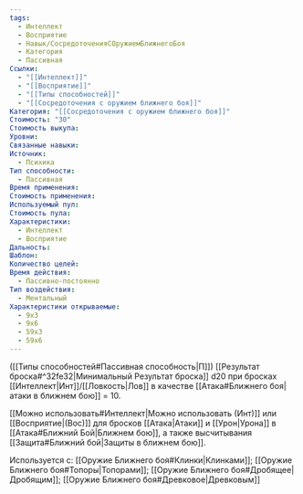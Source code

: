 ```yaml
---
tags:
  - Интеллект
  - Восприятие
  - Навык/СосредоточенияСОружиемБлижнегоБоя
  - Категория
  - Пассивная
Ссылки:
  - "[[Интеллект]]"
  - "[[Восприятие]]"
  - "[[Типы способностей]]"
  - "[[Сосредоточения с оружием ближнего боя]]"
Категория: "[[Сосредоточения с оружием ближнего боя]]"
Стоимость: "30"
Стоимость выкупа: 
Уровни: 
Связанные навыки: 
Источник:
  - Психика
Тип способности:
  - Пассивная
Время применения: 
Стоимость применения: 
Используемый пул: 
Стоимость пула: 
Характеристики:
  - Интеллект
  - Восприятие
Дальность: 
Шаблон: 
Количество целей: 
Время действия:
  - Пассивно-постоянно
Тип воздействия:
  - Ментальный
Характеристики открываемые:
  - 9x3
  - 9x6
  - 59x3
  - 59x6
---
```

([[Типы способностей#Пассивная способность|П]]) [[Результат броска#^32fe32|Минимальный Результат броска]] d20 при бросках [[Интеллект|Инт]]/[[Ловкость|Лов]] в качестве [[Атака#Ближнего боя|атаки в ближнем бою]] = 10. 

[[Можно использовать#Интеллект|Можно использовать (Инт)]] или [[Восприятие|(Вос)]] для бросков [[Атака|Атаки]] и [[Урон|Урона]] в [[Атака#Ближний Бой|Ближнем бою]], а также высчитывания [[Защита#Ближний бой|Защиты в ближнем бою]].

Используется с: [[Оружие Ближнего боя#Клинки|Клинками]]; [[Оружие Ближнего боя#Топоры|Топорами]]; [[Оружие Ближнего боя#Дробящее|Дробящим]]; [[Оружие Ближнего боя#Древковое|Древковым]]